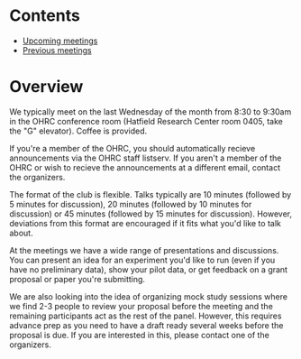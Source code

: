 # Contents

* [Upcoming meetings](upcoming.md)
* [Previous meetings](previous.md)

# Overview

We typically meet on the last Wednesday of the month from 8:30 to 9:30am in the OHRC conference room (Hatfield Research Center room 0405, take the "G" elevator). Coffee is provided.

If you're a member of the OHRC, you should automatically recieve announcements via the OHRC staff listserv. If you aren't a member of the OHRC or wish to recieve the announcements at a different email, contact the organizers.

The format of the club is flexible. Talks typically are 10 minutes (followed by 5 minutes for discussion), 20 minutes (followed by 10 minutes for discussion) or 45 minutes (followed by 15 minutes for discussion).  However, deviations from this format are encouraged if it fits what you'd like to talk about.

At the meetings we have a wide range of presentations and discussions.  You can present an idea for an experiment you'd like to run (even if you have no preliminary data), show your pilot data, or get feedback on a grant proposal or paper you're submitting.

We are also looking into the idea of organizing mock study sessions where we find 2-3 people to review your proposal before the meeting and the remaining participants act as the rest of the panel.  However, this requires advance prep as you need to have a draft ready several weeks before the proposal is due. If you are interested in this, please contact one of the organizers.
